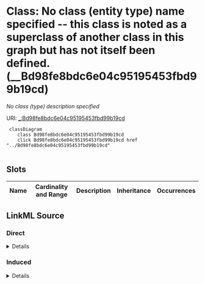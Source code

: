 

# Class: No class (entity type) name specified -- this class is noted as a superclass of another class in this graph but has not itself been defined. (__Bd98fe8bdc6e04c95195453fbd99b19cd)


_No class (type) description specified_







URI: [_:Bd98fe8bdc6e04c95195453fbd99b19cd](_:Bd98fe8bdc6e04c95195453fbd99b19cd)






```mermaid
 classDiagram
    class Bd98fe8bdc6e04c95195453fbd99b19cd
    click Bd98fe8bdc6e04c95195453fbd99b19cd href "../Bd98fe8bdc6e04c95195453fbd99b19cd"
      
```




<!-- no inheritance hierarchy -->


## Slots

| Name | Cardinality and Range | Description | Inheritance | Occurrences |
| ---  | --- | --- | --- | --- |














## LinkML Source

<!-- TODO: investigate https://stackoverflow.com/questions/37606292/how-to-create-tabbed-code-blocks-in-mkdocs-or-sphinx -->

### Direct

<details>

```yaml
name: __Bd98fe8bdc6e04c95195453fbd99b19cd
conforms_to: No schema conformance document specified
description: No class (type) description specified
title: No class (entity type) name specified -- this class is noted as a superclass
  of another class in this graph but has not itself been defined.
from_schema: sawgraph-kg
rank: 1000
class_uri: _:Bd98fe8bdc6e04c95195453fbd99b19cd

```
</details>

### Induced

<details>

```yaml
name: __Bd98fe8bdc6e04c95195453fbd99b19cd
conforms_to: No schema conformance document specified
description: No class (type) description specified
title: No class (entity type) name specified -- this class is noted as a superclass
  of another class in this graph but has not itself been defined.
from_schema: sawgraph-kg
rank: 1000
class_uri: _:Bd98fe8bdc6e04c95195453fbd99b19cd

```
</details>